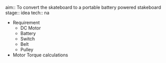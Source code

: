 aim:: To convert the skateboard to a portable battery powered stakeboard
stage:: idea
tech:: na

- Requirement
	- DC Motor
	- Battery
	- Switch
	- Belt
	- Pulley
- Motor Torque calculations